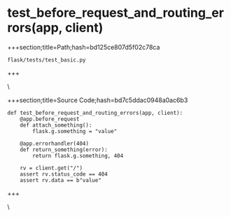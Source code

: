 



# test_before_request_and_routing_errors(app, client)
  
+++section;title=Path;hash=bd125ce807d5f02c78ca

`flask/tests/test_basic.py`
  
+++

\
  
+++section;title=Source Code;hash=bd7c5ddac0948a0ac6b3
```
def test_before_request_and_routing_errors(app, client):
    @app.before_request
    def attach_something():
        flask.g.something = "value"

    @app.errorhandler(404)
    def return_something(error):
        return flask.g.something, 404

    rv = client.get("/")
    assert rv.status_code == 404
    assert rv.data == b"value"
```  
+++

\
